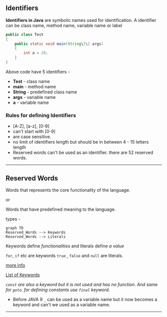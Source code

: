 ## Identifiers

**Identifiers in Java** are symbolic names used for identification. 
A identifier can be class name, method name, variable name or label

```java
public class Test
{
    public static void main(String\[\] args)
    {
        int a = 20;
    }
}
```

Above code have 5 identifiers - 
- **Test** - class name
- **main** - method name
- **String** - predefined class name
- **args** - variable name
- **a** - variable name

### Rules for defining Identifiers

- [A-Z], [a-z], [0-9]
- can't start with [0-9]
- are case sensitive.
- no limit of identifiers length but should be in between 4 - 15 letters length
- Reserved words can't be used as an identifier. there are 52 reserved words.

---

## Reserved Words
Words that represents the core functionality of the language.

or

Words that have predefined meaning to the language.

types - 

```mermaid
graph TD
Reserved_Words --> Keywords
Reserved_Words --> Literals
```

Keywords define *functionalities* and literals define *a value*

`for`,  `if` etc are keywords
`true` , `false` and `null` are literals. 

[more info](https://docs.oracle.com/javase/specs/jls/se11/html/jls-3.html#jls-3.9)

[List of Keywords](https://ibb.co/1ZQ7mPq)

*`const` are also a keyword but it is not used and has no function. And same for `goto`. for defining constants use `final` keyword.*

- Before JAVA 9 `_` can be used as a variable name but it now becomes a keyword and can't we used as a variable name.
---